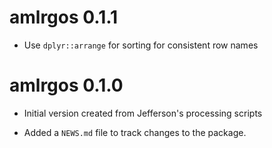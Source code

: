 # amlrgos 0.1.1

* Use `dplyr::arrange` for sorting for consistent row names


# amlrgos 0.1.0

* Initial version created from Jefferson's processing scripts

* Added a `NEWS.md` file to track changes to the package.
